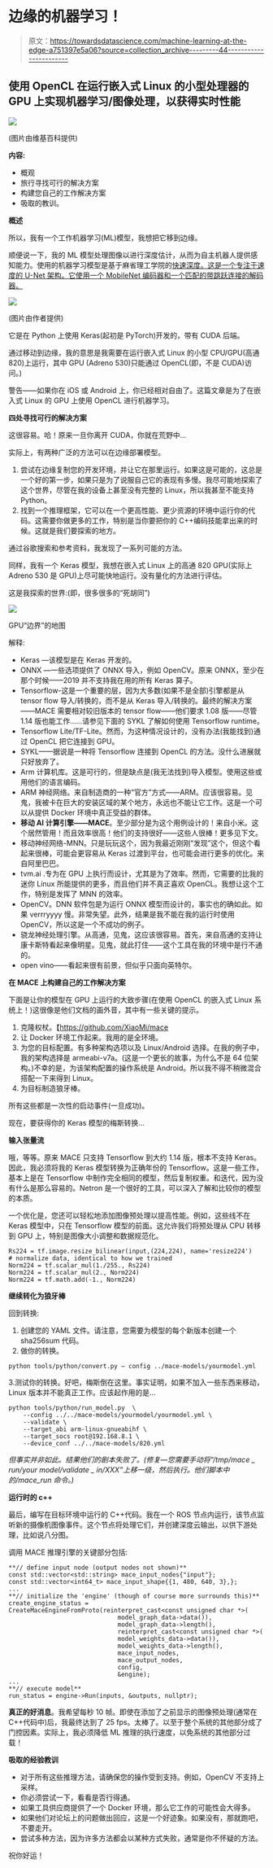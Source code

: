 # 边缘的机器学习！

> 原文：<https://towardsdatascience.com/machine-learning-at-the-edge-a751397e5a06?source=collection_archive---------44----------------------->

## 使用 OpenCL 在运行嵌入式 Linux 的小型处理器的 GPU 上实现机器学习/图像处理，以获得实时性能

![](img/11c4ec37a675feea74dfafb9365420e7.png)

(图片由维基百科提供)

**内容:**

*   概观
*   旅行寻找可行的解决方案
*   构建您自己的工作解决方案
*   吸取的教训。

**概述**

所以，我有一个工作机器学习(ML)模型，我想把它移到边缘。

顺便说一下，我的 ML 模型处理图像以进行深度估计，从而为自主机器人提供感知能力。使用的机器学习模型是基于麻省理工学院的[快速深度。这是一个专注于速度的 U-Net 架构。它使用一个 MobileNet 编码器和一个匹配的带跳跃连接的解码器。](http://fastdepth.mit.edu/)

![](img/4905eff6931a254db9e43223fb58bb18.png)

(图片由作者提供)

它是在 Python 上使用 Keras(起初是 PyTorch)开发的，带有 CUDA 后端。

通过移动到边缘，我的意思是我需要在运行嵌入式 Linux 的小型 CPU/GPU(高通 820)上运行，其中 GPU (Adreno 530)只能通过 OpenCL(即，不是 CUDA)访问。)

警告——如果你在 iOS 或 Android 上，你已经相对自由了。这篇文章是为了在嵌入式 Linux 的 GPU 上使用 OpenCL 进行机器学习。

**四处寻找可行的解决方案**

这很容易。哈！原来一旦你离开 CUDA，你就在荒野中…

实际上，有两种广泛的方法可以在边缘部署模型。

1.  尝试在边缘复制您的开发环境，并让它在那里运行。如果这是可能的，这总是一个好的第一步，如果只是为了说服自己它的表现有多慢。我尽可能地探索了这个世界，尽管在我的设备上甚至没有完整的 Linux，所以我甚至不能支持 Python。
2.  找到一个推理框架，它可以在一个更高性能、更少资源的环境中运行你的代码。这需要你做更多的工作，特别是当你要把你的 C++编码技能拿出来的时候。这就是我们要探索的地方。

通过谷歌搜索和参考资料，我发现了一系列可能的方法。

同样，我有一个 Keras 模型，我想在嵌入式 Linux 上的高通 820 GPU(实际上 Adreno 530 是 GPU)上尽可能快地运行。没有量化的方法进行评估。

这是我探索的世界:(即，很多很多的“死胡同”)

![](img/f0a65461d73019077705525d78cd33c4.png)

GPU“边界”的地图

解释:

*   Keras —该模型是在 Keras 开发的。
*   ONNX —一些选项提供了 ONNX 导入，例如 OpenCV。原来 ONNX，至少在那个时候——2019 并不支持我在用的所有 Keras 算子。
*   Tensorflow-这是一个重要的层，因为大多数(如果不是全部)引擎都是从 tensor flow 导入/转换的，而不是从 Keras 导入/转换的。最终的解决方案——MACE 需要相对较旧版本的 tensor flow——他们要求 1.08 版——尽管 1.14 版也能工作……请参见下面的 SYKL 了解如何使用 Tensorflow runtime。
*   Tensorflow Lite/TF-Lite。然而，为这种情况设计的，没有办法(我能找到)通过 OpenCL 把它连接到 GPU。
*   SYKL——据说是一种将 Tensorflow 连接到 OpenCL 的方法。没什么进展就只好放弃了。
*   Arm 计算机库。这是可行的，但是缺点是(我无法找到)导入模型。使用这些或用他们的语言编码。
*   ARM 神经网络。来自制造商的一种“官方”方式——ARM。应该很容易。见鬼，我被卡在巨大的安装区域的某个地方，永远也不能让它工作。这是一个可以从提供 Docker 环境中真正受益的群体。
*   **移动 AI 计算引擎——MACE**。至少部分是为这个用例设计的！来自小米。这个居然管用！而且效率很高！他们的支持很好——这些人很棒！更多见下文。
*   移动神经网络-MNN。只是玩玩这个，因为我最近刚刚“发现”这个，但这个看起来很棒，可能会更容易从 Keras 过渡到平台，也可能会进行更多的优化。来自阿里巴巴。
*   tvm.ai .专为在 GPU 上执行而设计，尤其是为了效率。然而，它需要的比我的迷你 Linux 所能提供的更多，而且他们并不真正喜欢 OpenCL。我想让这个工作，特别是发挥了 MNN 的效率。
*   OpenCV。DNN 软件包是为运行 ONNX 模型而设计的，事实也的确如此。如果 verrryyyy 慢。非常失望。此外，结果是我不能在我的运行时使用 OpenCV，所以这是一个不成功的例子。
*   骁龙神经处理引擎。从高通，见鬼，这应该很容易。首先，来自高通的支持让康卡斯特看起来像明星。见鬼，就此打住——这个工具在我的环境中是行不通的。
*   open vino——看起来很有前景，但似乎只面向英特尔。

**在 MACE 上构建自己的工作解决方案**

下面是让你的模型在 GPU 上运行的大致步骤(在使用 OpenCL 的嵌入式 Linux 系统上！)这很像是他们文档的画外音，其中有一些关键的提示。

1.  克隆权杖。【https://github.com/XiaoMi/mace 
2.  让 Docker 环境工作起来。我用的是全环境。
3.  为您的目标配置。有多种架构选项以及 Linux/Android 选择。在我的例子中，我的架构选择是 armeabi-v7a。(这是一个更长的故事，为什么不是 64 位架构。)不幸的是，为该架构配置的操作系统是 Android。所以我不得不稍微混合搭配一下来得到 Linux。
4.  为目标制造狼牙棒。

所有这些都是一次性的启动事件(一旦成功)。

现在，要获得你的 Keras 模型的梅斯转换…

**输入张量流**

哦，等等。原来 MACE 只支持 Tensorflow 到大约 1.14 版，根本不支持 Keras。因此，我必须将我的 Keras 模型转换为正确年份的 Tensorflow。这是一些工作，基本上是在 Tensorflow 中制作完全相同的模型，然后复制权重。和迭代，因为没有什么是那么容易的。Netron 是一个很好的工具，可以深入了解和比较你的模型的本质。

一个优化是，您还可以轻松地添加图像预处理以提高性能。例如，这些线不在 Keras 模型中，只在 Tensorflow 模型的前面。这允许我们将预处理从 CPU 转移到 GPU 上，特别是图像大小调整和数据规范化。

```
Rs224 = tf.image.resize_bilinear(input,(224,224), name='resize224')
# normalize data, identical to how we trained
Norm224 = tf.scalar_mul(1./255., Rs224)
Norm224 = tf.scalar_mul(2., Norm224)
Norm224 = tf.math.add(-1., Norm224)
```

**继续转化为狼牙棒**

回到转换:

1.  创建您的 YAML 文件。请注意，您需要为模型的每个新版本创建一个 sha256sum 代码。
2.  做你的转换。

```
python tools/python/convert.py — config ../mace-models/yourmodel.yml
```

3.测试你的转换。好吧，梅斯倒在这里。事实证明，如果不加入一些东西来移动，Linux 版本并不能真正工作。应该起作用的是…

```
python tools/python/run_model.py  \
    --config ../../mace-models/yourmodel/yourmodel.yml \
    --validate \
    --target_abi arm-linux-gnueabihf \
    --target_socs root@192.168.8.1 \
    --device_conf ../../mace-models/820.yml
```

*但事实并非如此。结果他们的剧本失败了。(修复—您需要手动将“/tmp/mace _ run/your model/validate _ in/XXX”上移一级，然后执行。他们脚本中的/mace_run 命令。)*

**运行时的 c++**

最后，编写在目标环境中运行的 C++代码。我在一个 ROS 节点内运行，该节点监听新的摄像机图像事件。这个节点将处理它们，并创建深度云输出，以供下游处理，比如说八分图。

调用 MACE 推理引擎的关键部分包括:

```
**// define input node (output nodes not shown)**
const std::vector<std::string> mace_input_nodes{"input"};
const std::vector<int64_t> mace_input_shape{{1, 480, 640, 3},};
...
**// initialize the 'engine' (though of course more surrounds this)**
create_engine_status = CreateMaceEngineFromProto(reinterpret_cast<const unsigned char *>(
                              model_graph_data->data()),
                              model_graph_data->length(),
                              reinterpret_cast<const unsigned char *>(
                              model_weights_data->data()),
                              model_weights_data->length(),
                              mace_input_nodes,
                              mace_output_nodes,
                              config,
                              &engine);
...
**// execute model**
run_status = engine->Run(inputs, &outputs, nullptr);
```

**真正的好消息**。我希望每秒 10 帧。即使在添加了之前显示的图像预处理(通常在 C++代码中)后，我最终达到了 25 fps。太棒了。以至于整个系统的其他部分成了门控因素。实际上，我必须降低 ML 推理的执行速度，以免系统的其他部分过载！

**吸取的经验教训**

*   对于所有这些推理方法，请确保您的操作受到支持。例如，OpenCV 不支持上采样。
*   你必须尝试一下，看看是否行得通。
*   如果工具供应商提供了一个 Docker 环境，那么它工作的可能性会大得多。
*   如果他们对论坛上的问题做出回应，这是一个好迹象。如果没有，那就跑吧，不要走开。
*   尝试多种方法，因为许多方法都会以某种方式失败，通常是你不怀疑的方法。

祝你好运！